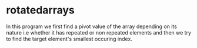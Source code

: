 # rotatedarrays
In this program we first find a pivot value of the array depending on its nature i.e whether it has repeated or non repeated elements and then we try to find the target element's smallest occuring index. 
